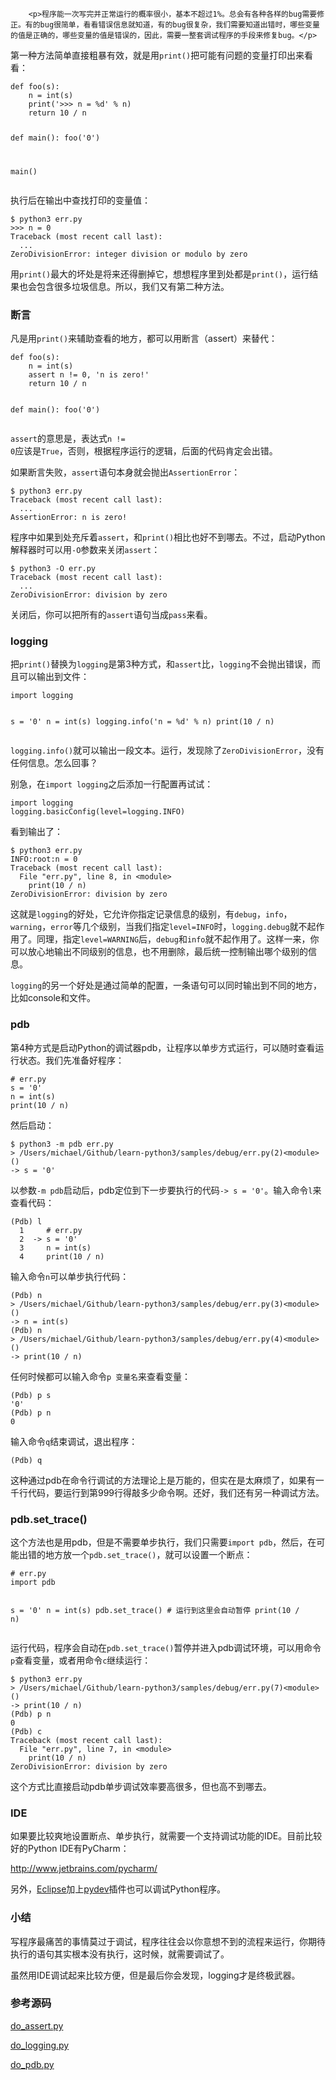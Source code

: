 ﻿
        <p>程序能一次写完并正常运行的概率很小，基本不超过1%。总会有各种各样的bug需要修正。有的bug很简单，看看错误信息就知道，有的bug很复杂，我们需要知道出错时，哪些变量的值是正确的，哪些变量的值是错误的，因此，需要一整套调试程序的手段来修复bug。</p>
<p>第一种方法简单直接粗暴有效，就是用<code>print()</code>把可能有问题的变量打印出来看看：</p>
<pre><code>def foo(s):
    n = int(s)
    print(&#39;&gt;&gt;&gt; n = %d&#39; % n)
    return 10 / n

def main():
    foo(&#39;0&#39;)

main()
</code></pre><p>执行后在输出中查找打印的变量值：</p>
<pre><code>$ python3 err.py
&gt;&gt;&gt; n = 0
Traceback (most recent call last):
  ...
ZeroDivisionError: integer division or modulo by zero
</code></pre><p>用<code>print()</code>最大的坏处是将来还得删掉它，想想程序里到处都是<code>print()</code>，运行结果也会包含很多垃圾信息。所以，我们又有第二种方法。</p>
<h3 id="-">断言</h3>
<p>凡是用<code>print()</code>来辅助查看的地方，都可以用断言（assert）来替代：</p>
<pre><code>def foo(s):
    n = int(s)
    assert n != 0, &#39;n is zero!&#39;
    return 10 / n

def main():
    foo(&#39;0&#39;)
</code></pre><p><code>assert</code>的意思是，表达式<code>n != 0</code>应该是<code>True</code>，否则，根据程序运行的逻辑，后面的代码肯定会出错。</p>
<p>如果断言失败，<code>assert</code>语句本身就会抛出<code>AssertionError</code>：</p>
<pre><code>$ python3 err.py
Traceback (most recent call last):
  ...
AssertionError: n is zero!
</code></pre><p>程序中如果到处充斥着<code>assert</code>，和<code>print()</code>相比也好不到哪去。不过，启动Python解释器时可以用<code>-O</code>参数来关闭<code>assert</code>：</p>
<pre><code>$ python3 -O err.py
Traceback (most recent call last):
  ...
ZeroDivisionError: division by zero
</code></pre><p>关闭后，你可以把所有的<code>assert</code>语句当成<code>pass</code>来看。</p>
<h3 id="logging">logging</h3>
<p>把<code>print()</code>替换为<code>logging</code>是第3种方式，和<code>assert</code>比，<code>logging</code>不会抛出错误，而且可以输出到文件：</p>
<pre><code>import logging

s = &#39;0&#39;
n = int(s)
logging.info(&#39;n = %d&#39; % n)
print(10 / n)
</code></pre><p><code>logging.info()</code>就可以输出一段文本。运行，发现除了<code>ZeroDivisionError</code>，没有任何信息。怎么回事？</p>
<p>别急，在<code>import logging</code>之后添加一行配置再试试：</p>
<pre><code>import logging
logging.basicConfig(level=logging.INFO)
</code></pre><p>看到输出了：</p>
<pre><code>$ python3 err.py
INFO:root:n = 0
Traceback (most recent call last):
  File &quot;err.py&quot;, line 8, in &lt;module&gt;
    print(10 / n)
ZeroDivisionError: division by zero
</code></pre><p>这就是<code>logging</code>的好处，它允许你指定记录信息的级别，有<code>debug</code>，<code>info</code>，<code>warning</code>，<code>error</code>等几个级别，当我们指定<code>level=INFO</code>时，<code>logging.debug</code>就不起作用了。同理，指定<code>level=WARNING</code>后，<code>debug</code>和<code>info</code>就不起作用了。这样一来，你可以放心地输出不同级别的信息，也不用删除，最后统一控制输出哪个级别的信息。</p>
<p><code>logging</code>的另一个好处是通过简单的配置，一条语句可以同时输出到不同的地方，比如console和文件。</p>
<h3 id="pdb">pdb</h3>
<p>第4种方式是启动Python的调试器pdb，让程序以单步方式运行，可以随时查看运行状态。我们先准备好程序：</p>
<pre><code># err.py
s = &#39;0&#39;
n = int(s)
print(10 / n)
</code></pre><p>然后启动：</p>
<pre><code>$ python3 -m pdb err.py
&gt; /Users/michael/Github/learn-python3/samples/debug/err.py(2)&lt;module&gt;()
-&gt; s = &#39;0&#39;
</code></pre><p>以参数<code>-m pdb</code>启动后，pdb定位到下一步要执行的代码<code>-&gt; s = &#39;0&#39;</code>。输入命令<code>l</code>来查看代码：</p>
<pre><code>(Pdb) l
  1     # err.py
  2  -&gt; s = &#39;0&#39;
  3     n = int(s)
  4     print(10 / n)
</code></pre><p>输入命令<code>n</code>可以单步执行代码：</p>
<pre><code>(Pdb) n
&gt; /Users/michael/Github/learn-python3/samples/debug/err.py(3)&lt;module&gt;()
-&gt; n = int(s)
(Pdb) n
&gt; /Users/michael/Github/learn-python3/samples/debug/err.py(4)&lt;module&gt;()
-&gt; print(10 / n)
</code></pre><p>任何时候都可以输入命令<code>p 变量名</code>来查看变量：</p>
<pre><code>(Pdb) p s
&#39;0&#39;
(Pdb) p n
0
</code></pre><p>输入命令<code>q</code>结束调试，退出程序：</p>
<pre><code>(Pdb) q
</code></pre><p>这种通过pdb在命令行调试的方法理论上是万能的，但实在是太麻烦了，如果有一千行代码，要运行到第999行得敲多少命令啊。还好，我们还有另一种调试方法。</p>
<h3 id="pdb-set-_trace-">pdb.set_trace()</h3>
<p>这个方法也是用pdb，但是不需要单步执行，我们只需要<code>import pdb</code>，然后，在可能出错的地方放一个<code>pdb.set_trace()</code>，就可以设置一个断点：</p>
<pre><code># err.py
import pdb

s = &#39;0&#39;
n = int(s)
pdb.set_trace() # 运行到这里会自动暂停
print(10 / n)
</code></pre><p>运行代码，程序会自动在<code>pdb.set_trace()</code>暂停并进入pdb调试环境，可以用命令<code>p</code>查看变量，或者用命令<code>c</code>继续运行：</p>
<pre><code>$ python3 err.py 
&gt; /Users/michael/Github/learn-python3/samples/debug/err.py(7)&lt;module&gt;()
-&gt; print(10 / n)
(Pdb) p n
0
(Pdb) c
Traceback (most recent call last):
  File &quot;err.py&quot;, line 7, in &lt;module&gt;
    print(10 / n)
ZeroDivisionError: division by zero
</code></pre><p>这个方式比直接启动pdb单步调试效率要高很多，但也高不到哪去。</p>
<h3 id="ide">IDE</h3>
<p>如果要比较爽地设置断点、单步执行，就需要一个支持调试功能的IDE。目前比较好的Python IDE有PyCharm：</p>
<p><a href="http://www.jetbrains.com/pycharm/">http://www.jetbrains.com/pycharm/</a></p>
<p>另外，<a href="http://eclipse.org/">Eclipse</a>加上<a href="http://pydev.org/">pydev</a>插件也可以调试Python程序。</p>
<h3 id="-">小结</h3>
<p>写程序最痛苦的事情莫过于调试，程序往往会以你意想不到的流程来运行，你期待执行的语句其实根本没有执行，这时候，就需要调试了。</p>
<p>虽然用IDE调试起来比较方便，但是最后你会发现，logging才是终极武器。</p>
<h3 id="-">参考源码</h3>
<p><a href="https://github.com/michaelliao/learn-python3/blob/master/samples/debug/do_assert.py">do_assert.py</a></p>
<p><a href="https://github.com/michaelliao/learn-python3/blob/master/samples/debug/do_logging.py">do_logging.py</a></p>
<p><a href="https://github.com/michaelliao/learn-python3/blob/master/samples/debug/do_pdb.py">do_pdb.py</a></p>

    